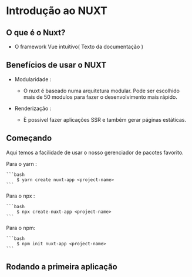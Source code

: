 # Introdução ao NUXT


## O que é o Nuxt?

-   O framework Vue intuitivo( Texto da documentação )

## Benefícios de usar o NUXT

-   Modularidade : 
    -   O nuxt é baseado numa arquitetura modular. Pode ser escolhido mais de 50 modulos para fazer o desenvolvimento mais rápido. 

-   Renderização : 
    -   È possivel fazer aplicações SSR e também gerar páginas estáticas.



## Começando

Aqui temos a facilidade de usar o nosso gerenciador de pacotes favorito.

Para o yarn : 

    ```bash
        $ yarn create nuxt-app <project-name>
    ```

Para o npx : 

    ```bash
        $ npx create-nuxt-app <project-name>
    ```

Para o npm:

    ```bash
        $ npm init nuxt-app <project-name>
    ```

## Rodando a primeira aplicação